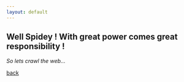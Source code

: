 ```yaml
---
layout: default
---
```


<h2>Well Spidey ! With great power comes great responsibility !</h2>

_So lets crawl the web..._

[back](./)
